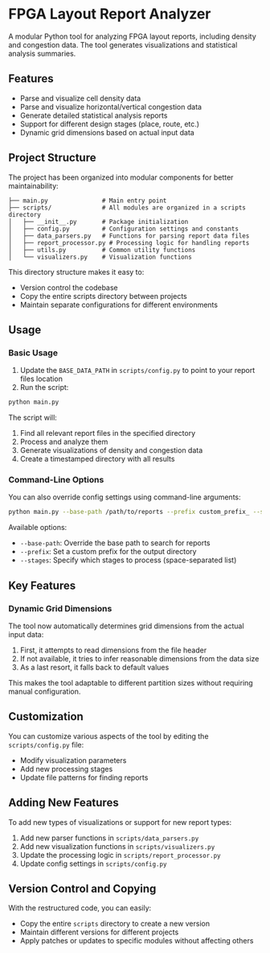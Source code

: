 # FPGA Layout Report Analyzer

A modular Python tool for analyzing FPGA layout reports, including density and congestion data. 
The tool generates visualizations and statistical analysis summaries.

## Features

- Parse and visualize cell density data
- Parse and visualize horizontal/vertical congestion data
- Generate detailed statistical analysis reports
- Support for different design stages (place, route, etc.)
- Dynamic grid dimensions based on actual input data

## Project Structure

The project has been organized into modular components for better maintainability:

```
├── main.py               # Main entry point
├── scripts/              # All modules are organized in a scripts directory
│   ├── __init__.py       # Package initialization
│   ├── config.py         # Configuration settings and constants
│   ├── data_parsers.py   # Functions for parsing report data files
│   ├── report_processor.py # Processing logic for handling reports
│   ├── utils.py          # Common utility functions
│   └── visualizers.py    # Visualization functions
```

This directory structure makes it easy to:
- Version control the codebase
- Copy the entire scripts directory between projects
- Maintain separate configurations for different environments

## Usage

### Basic Usage

1. Update the `BASE_DATA_PATH` in `scripts/config.py` to point to your report files location
2. Run the script:

```bash
python main.py
```

The script will:
1. Find all relevant report files in the specified directory
2. Process and analyze them
3. Generate visualizations of density and congestion data
4. Create a timestamped directory with all results

### Command-Line Options

You can also override config settings using command-line arguments:

```bash
python main.py --base-path /path/to/reports --prefix custom_prefix_ --stages place route
```

Available options:
- `--base-path`: Override the base path to search for reports
- `--prefix`: Set a custom prefix for the output directory
- `--stages`: Specify which stages to process (space-separated list)

## Key Features

### Dynamic Grid Dimensions

The tool now automatically determines grid dimensions from the actual input data:
1. First, it attempts to read dimensions from the file header
2. If not available, it tries to infer reasonable dimensions from the data size
3. As a last resort, it falls back to default values

This makes the tool adaptable to different partition sizes without requiring manual configuration.

## Customization

You can customize various aspects of the tool by editing the `scripts/config.py` file:

- Modify visualization parameters
- Add new processing stages
- Update file patterns for finding reports

## Adding New Features

To add new types of visualizations or support for new report types:

1. Add new parser functions in `scripts/data_parsers.py`
2. Add new visualization functions in `scripts/visualizers.py`
3. Update the processing logic in `scripts/report_processor.py`
4. Update config settings in `scripts/config.py`

## Version Control and Copying

With the restructured code, you can easily:
- Copy the entire `scripts` directory to create a new version
- Maintain different versions for different projects
- Apply patches or updates to specific modules without affecting others 
